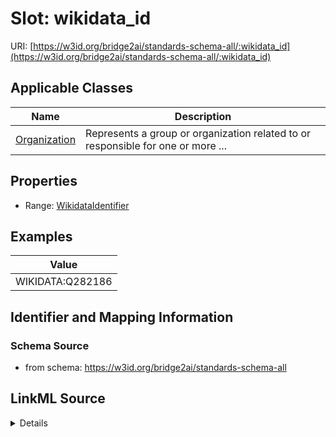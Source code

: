 # Slot: wikidata_id

URI: [https://w3id.org/bridge2ai/standards-schema-all/:wikidata_id](https://w3id.org/bridge2ai/standards-schema-all/:wikidata_id)



<!-- no inheritance hierarchy -->




## Applicable Classes

| Name | Description |
| --- | --- |
[Organization](Organization.md) | Represents a group or organization related to or responsible for one or more ...






## Properties

* Range: [WikidataIdentifier](WikidataIdentifier.md)








## Examples

| Value |
| --- |
| WIKIDATA:Q282186 |

## Identifier and Mapping Information







### Schema Source


* from schema: https://w3id.org/bridge2ai/standards-schema-all




## LinkML Source

<details>
```yaml
name: wikidata_id
examples:
- value: WIKIDATA:Q282186
from_schema: https://w3id.org/bridge2ai/standards-schema-all
rank: 1000
values_from:
- WIKIDATA
alias: wikidata_id
domain_of:
- Organization
range: wikidata_identifier

```
</details>